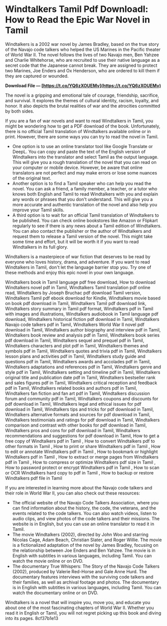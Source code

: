 # Windtalkers Tamil Pdf Downloadl: How to Read the Epic War Novel in Tamil
 
Windtalkers is a 2002 war novel by James Bradley, based on the true story of the Navajo code talkers who helped the US Marines in the Pacific theater of World War II. The novel follows the lives of two Navajo men, Ben Yahzee and Charlie Whitehorse, who are recruited to use their native language as a secret code that the Japanese cannot break. They are assigned to protect two Marines, Joe Enders and Ox Henderson, who are ordered to kill them if they are captured or wounded.
 
**Download File — [https://t.co/YQ6zXOUEMv](https://t.co/YQ6zXOUEMv)**


 
The novel is a gripping and emotional tale of courage, friendship, sacrifice, and survival. It explores the themes of cultural identity, racism, loyalty, and honor. It also depicts the brutal realities of war and the atrocities committed by both sides.
 
If you are a fan of war novels and want to read Windtalkers in Tamil, you might be wondering how to get a PDF download of the book. Unfortunately, there is no official Tamil translation of Windtalkers available online or in print. However, there are some ways you can try to read the novel in Tamil.
 
- One option is to use an online translator tool like Google Translate or DeepL. You can copy and paste the text of the English version of Windtalkers into the translator and select Tamil as the output language. This will give you a rough translation of the novel that you can read on your computer or mobile device. However, be aware that online translators are not perfect and may make errors or lose some nuances of the original text.
- Another option is to find a Tamil speaker who can help you read the novel. You can ask a friend, a family member, a teacher, or a tutor who knows both English and Tamil to read Windtalkers with you and explain any words or phrases that you don't understand. This will give you a more accurate and authentic translation of the novel and also help you improve your Tamil skills.
- A third option is to wait for an official Tamil translation of Windtalkers to be published. You can check online bookstores like Amazon or Flipkart regularly to see if there is any news about a Tamil edition of Windtalkers. You can also contact the publisher or the author of Windtalkers and request them to release a Tamil version of the novel. This might take some time and effort, but it will be worth it if you want to read Windtalkers in its full glory.

Windtalkers is a masterpiece of war fiction that deserves to be read by everyone who loves history, drama, and adventure. If you want to read Windtalkers in Tamil, don't let the language barrier stop you. Try one of these methods and enjoy this epic novel in your own language.
 
Windtalkers book in Tamil language pdf free download,  How to download Windtalkers novel pdf in Tamil,  Windtalkers Tamil translation pdf online read,  Windtalkers by Joseph Bruchac pdf download Tamil version,  Windtalkers Tamil pdf ebook download for Kindle,  Windtalkers movie based on book pdf download in Tamil,  Windtalkers Tamil pdf download link,  Windtalkers story summary in Tamil pdf format,  Windtalkers pdf in Tamil with images and illustrations,  Windtalkers audiobook in Tamil language pdf download,  Windtalkers historical fiction pdf download in Tamil,  Windtalkers Navajo code talkers pdf in Tamil,  Windtalkers World War II novel pdf download in Tamil,  Windtalkers author biography and interview pdf in Tamil,  Windtalkers book review and analysis pdf in Tamil,  Windtalkers book series pdf download in Tamil,  Windtalkers sequel and prequel pdf in Tamil,  Windtalkers characters and plot pdf in Tamil,  Windtalkers themes and symbols pdf in Tamil,  Windtalkers quotes and trivia pdf in Tamil,  Windtalkers lesson plans and activities pdf in Tamil,  Windtalkers study guide and questions pdf in Tamil,  Windtalkers awards and accolades pdf in Tamil,  Windtalkers adaptations and references pdf in Tamil,  Windtalkers genre and style pdf in Tamil,  Windtalkers setting and timeline pdf in Tamil,  Windtalkers original title and publication date pdf in Tamil,  Windtalkers bestseller rank and sales figures pdf in Tamil,  Windtalkers critical reception and feedback pdf in Tamil,  Windtalkers related books and authors pdf in Tamil,  Windtalkers fan fiction and fan art pdf in Tamil,  Windtalkers discussion forum and community pdf in Tamil,  Windtalkers coupons and discounts for pdf download in Tamil,  Windtalkers legal and ethical issues for pdf download in Tamil,  Windtalkers tips and tricks for pdf download in Tamil,  Windtalkers alternative formats and sources for pdf download in Tamil,  Windtalkers testimonials and ratings for pdf download in Tamil,  Windtalkers comparison and contrast with other books for pdf download in Tamil,  Windtalkers pros and cons for pdf download in Tamil,  Windtalkers recommendations and suggestions for pdf download in Tamil,  How to get a free copy of Windtalkers pdf in Tamil ,  How to convert Windtalkers pdf to other formats in Tamil ,  How to print or share Windtalkers pdf in Tamil ,  How to edit or annotate Windtalkers pdf in Tamil ,  How to bookmark or highlight Windtalkers pdf in Tamil ,  How to extract or merge pages from Windtalkers pdf in Tamil ,  How to compress or optimize Windtalkers pdf size in Tamil ,  How to password protect or encrypt Windtalkers pdf in Tamil ,  How to scan or OCR Windtalkers hard copy to pdf in Tamil ,  How to backup or restore Windtalkers pdf file in Tamil
  
If you are interested in learning more about the Navajo code talkers and their role in World War II, you can also check out these resources:

- The official website of the Navajo Code Talkers Association, where you can find information about the history, the code, the veterans, and the events related to the code talkers. You can also watch videos, listen to audio clips, and view photos of the code talkers and their missions. The website is in English, but you can use an online translator to read it in Tamil.
- The movie Windtalkers (2002), directed by John Woo and starring Nicolas Cage, Adam Beach, Christian Slater, and Roger Willie. The movie is a fictionalized adaptation of the novel by James Bradley, focusing on the relationship between Joe Enders and Ben Yahzee. The movie is in English with subtitles in various languages, including Tamil. You can watch the movie online or on DVD.
- The documentary True Whispers: The Story of the Navajo Code Talkers (2002), produced by Valerie Red-Horse and Gale Anne Hurd. The documentary features interviews with the surviving code talkers and their families, as well as archival footage and photos. The documentary is in English with subtitles in various languages, including Tamil. You can watch the documentary online or on DVD.

Windtalkers is a novel that will inspire you, move you, and educate you about one of the most fascinating chapters of World War II. Whether you read it in English or Tamil, you will not regret picking up this book and diving into its pages.
 8cf37b1e13
 
